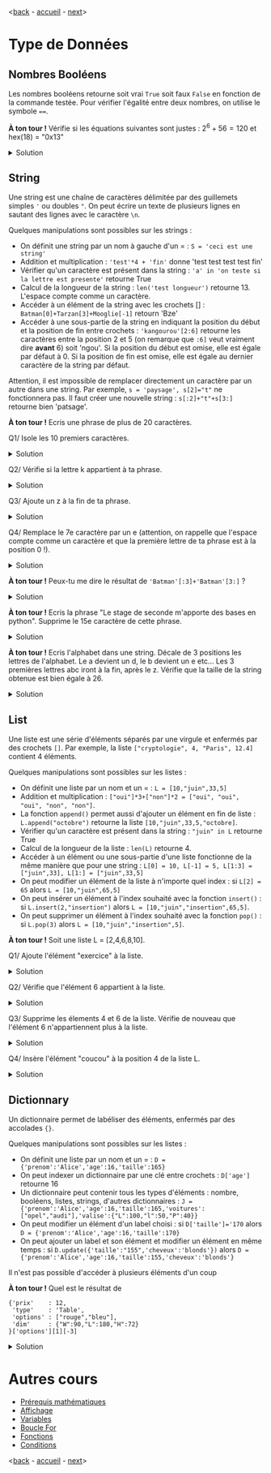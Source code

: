 <[back](./affichage.md) - [accueil](./README.md) - [next](./variables.md)>

# Type de Données 

## Nombres Booléens

 Les nombres booléens retourne soit vrai ```True``` soit faux ```False``` en fonction de la commande testée. Pour vérifier l'égalité entre deux nombres, on utilise le symbole ```==```. 

 **À ton tour !** Vérifie si les équations suivantes sont justes : $2^6 + 56 = 120$ et hex(18) = "0x13" 
<details>
  <summary>Solution</summary>

```
>>> f'{2**6 + 56 == 120}'
True
>>> f'{hex(18) == "0x13"}'
False
``` 

 </details>

## String

Une string est une chaîne de caractères délimitée par des guillemets simples ```'``` ou doubles ```"```. On peut écrire un texte de plusieurs lignes en sautant des lignes avec le caractère ```\n```. 

Quelques manipulations sont possibles sur les strings :

* On définit une string par un nom à gauche d'un = : ```S = 'ceci est une string'```
* Addition et multiplication : ```'test'*4 + 'fin'``` donne 'test test test test fin'
* Vérifier qu'un caractère est présent dans la string : ```'a' in 'on teste si la lettre est presente'``` retourne True
* Calcul de la longueur de la string : ```len('test longueur')``` retourne 13. L'espace compte comme un caractère.
* Accéder à un élément de la string avec les crochets [] : ```Batman[0]+Tarzan[3]+Mooglie[-1]``` retourn 'Bze'
* Accéder à une sous-partie de la string en indiquant la position du début et la position de fin entre crochets : ```'kangourou'[2:6]``` retourne les caractères entre la position 2 et 5 (on remarque que ```:6]``` veut vraiment dire **avant** 6) soit 'ngou'. Si la position du début est omise, elle est égale par défaut à 0. Si la position de fin est omise, elle est égale au dernier caractère de la string par défaut.

Attention, il est impossible de remplacer directement un caractère par un autre dans une string. Par exemple, ```s = 'paysage', s[2]="t"``` ne fonctionnera pas. Il faut créer une nouvelle string : ```s[:2]+"t"+s[3:]``` retourne bien 'patsage'.

**À ton tour !** Ecris une phrase de plus de 20 caractères. 

Q1/ Isole les 10 premiers caractères. 

<details>
  <summary>Solution</summary>
 
```
>>> S = 'Ceci est une phrase de plus de vingts caractères'
>>> S[:10]
'Ceci est '
```

 </details>
 
Q2/ Vérifie si la lettre k appartient à ta phrase. 

<details>
  <summary>Solution</summary>
 
```
>>> k in S
False
```

 </details>

Q3/ Ajoute un z à la fin de ta phrase. 

<details>
  <summary>Solution</summary>
 
```
>>> S = S + 'z'
>>> S
'Ceci est une phrase de plus de vingts caractèresz'
```

 </details>

Q4/ Remplace le 7e caractère par un e (attention, on rappelle que l'espace compte comme un caractère et que la première lettre de ta phrase est à la position 0 !).

<details>
  <summary>Solution</summary>
 
```
>>> S = S[:6]+"e"+S[7:]
>>> S
'Ceci eet une phrase de plus de vingts caractèresz'
```

 </details>

 **À ton tour !** Peux-tu me dire le résultat de ```'Batman'[:3]+'Batman'[3:]``` ?
 <details>
  <summary>Solution</summary>
 
```
>>> 'Batman'[:3]+'Batman'[3:]
'Batman'
```
* On se rappelle que ```[i:j]``` en python veut en réalité dire ```[i:j[```

 </details>

**À ton tour !** Ecris la phrase "Le stage de seconde m'apporte des bases en python". Supprime le 15e caractère de cette phrase.
<details>
  <summary>Solution</summary>
 
```
>>> S = "Le stage de seconde m'apporte des bases en python"
>>> S = S[:15]+S[16:]
>>> S
'Le stage de secnde m'apporte des bases en python'
```

 </details>

 **À ton tour !** Ecris l'alphabet dans une string. Décale de 3 positions les lettres de l'alphabet. Le a devient un d, le b devient un e etc... Les 3 premières lettres abc iront à la fin, après le z. Vérifie que la taille de la string obtenue est bien égale à 26.
 <details>
  <summary>Solution</summary>
 
```
>>> alphabet = 'abcdefghijklmnopqrstuvwxyz'
>>> alphabet = alphabet[3:]+alphabet[:3]
>>> alphabet
'defghijklmnopqrstuvwxyzabc'
>>> len(alphabet)
26
```

 </details>

 ## List

Une liste est une série d'éléments séparés par une virgule et enfermés par des crochets ```[]```. Par exemple, la liste ```["cryptologie", 4, "Paris", 12.4]``` contient 4 éléments. 

Quelques manipulations sont possibles sur les listes :

* On définit une liste par un nom et un = : ```L = [10,"juin",33,5]```
* Addition et multiplication : ```["oui"]*3+["non"]*2 = ["oui", "oui", "oui", "non", "non"]```.
* La fonction ```append()``` permet aussi d'ajouter un élément en fin de liste : ```L.append("octobre")``` retourne la liste ```[10,"juin",33,5,"octobre]```.
* Vérifier qu'un caractère est présent dans la string : ```"juin" in L``` retourne True
* Calcul de la longueur de la liste : ```len(L)``` retourne 4.
* Accéder à un élément ou une sous-partie d'une liste fonctionne de la même manière que pour une string : ```L[0] = 10, L[-1] = 5, L[1:3] = ["juin",33], L[1:] = ["juin",33,5]```
* On peut modifier un élément de la liste à n'importe quel index : si ```L[2] = 65``` alors ```L = [10,"juin",65,5]```
* On peut insérer un élément à l'index souhaité avec la fonction ```insert()``` : si ```L.insert(2,"insertion")``` alors ```L = [10,"juin","insertion",65,5]```.
* On peut supprimer un élément à l'index souhaité avec la fonction ```pop()``` : si ```L.pop(3)``` alors ```L = [10,"juin","insertion",5]```.

**À ton tour !** Soit une liste L = [2,4,6,8,10]. 

Q1/ Ajoute l'élément "exercice" à la liste. 

<details>
  <summary>Solution</summary>
 
```
>>> L = [2,4,6,8,10]
>>> L = L + "exercice" #ou L.append("exercice")
>>> L
[2,4,6,8,10,"exercice"]
```

 </details>

 Q2/ Vérifie que l'élément 6 appartient à la liste.
 
 <details>
  <summary>Solution</summary>

```
>>> 6 in L
True
```

 </details>

Q3/ Supprime les élements 4 et 6 de la liste. Vérifie de nouveau que l'élément 6 n'appartiennent plus à la liste. 

 <details>
  <summary>Solution</summary>

```
>>> L = L[:1]+L[3:] #ou L.pop(1) et L.pop(2)
>>> L
[2,8,10,"exercice"]
>>> 6 in L
False
```

 </details>

Q4/ Insère l'élément "coucou" à la position 4 de la liste L. 

<details>
  <summary>Solution</summary>

```
>>> L.insert(4,"coucou")
>>> L
[2,8,10,"exercice","coucou"]
```

 </details>
 
 ## Dictionnary

Un dictionnaire permet de labéliser des éléments, enfermés par des accolades ```{}```. 

Quelques manipulations sont possibles sur les listes :

* On définit une liste par un nom et un = : ```D = {'prenom':'Alice','age':16,'taille':165}```
* On peut indexer un dictionnaire par une clé entre crochets : ```D['age']``` retourne 16
* Un dictionnaire peut contenir tous les types d'éléments : nombre, booléens, listes, strings, d'autres dictionnaires : ```J = {'prenom':'Alice','age':16,'taille':165,'voitures':["opel","audi"],'valise':{"L":100,"l":50,"P":40}}```
* On peut modifier un élément d'un label choisi : si ```D['taille']='170``` alors ```D = {'prenom':'Alice','age':16,'taille':170}```
* On peut ajouter un label et son élément et modifier un élément en même temps : si ```D.update({'taille':"155",'cheveux':'blonds'})``` alors ```D = {'prenom':'Alice','age':16,'taille':155,'cheveux':'blonds'}```

Il n'est pas possible d'accéder à plusieurs éléments d'un coup

**À ton tour !** Quel est le résultat de 

```
{'prix'    : 12,
 'type'    : 'Table',
 'options' : ["rouge","bleu"],
 'dim'     : {"W":90,"L":180,"H":72}
}['options'][1][-3]
```
 <details>
  <summary>Solution</summary>
 
```
>>> {'prix'    : 12,
     'type'    : 'Table',
     'options' : ["rouge","bleu"],
     'dim'     : {"W":90,"L":180,"H":72}
    }['options'][1][-3]
'l'
```

 </details>

 # Autres cours

* [Prérequis mathématiques](./prerequismaths.md)
* [Affichage](./affichage.md)
* [Variables](./variables.md)
* [Boucle For](./boucles.md)
* [Fonctions](./fonctions.md)
* [Conditions](./conditions/md)


<[back](./affichage.md) - [accueil](./README.md) - [next](./variables.md)>
